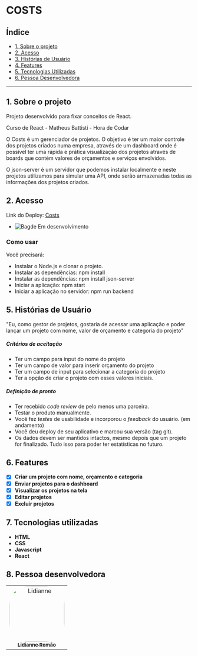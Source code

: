 # COSTS

## Índice

- [1. Sobre o projeto](#1-sobre-o-projeto)
- [2. Acesso](#2-acesso)
- [3. Histórias de Usuário](#3-historias-de-usuario)
- [4. Features](#4-features)
- [5. Tecnologias Utilizadas](#5-tecnologias-utilizadas)
- [6. Pessoa Desenvolvedora](#6-pessoa-desenvolvedora)

---
## 1. Sobre o projeto
 
 Projeto desenvolvido para fixar conceitos de React.

 Curso de React - Matheus Battisti - Hora de Codar 

 O Costs é um gerenciador de projetos. O objetivo é ter um maior controle dos projetos criados numa empresa, através de um dashboard onde é possível ter uma rápida e prática visualização dos projetos através de boards que contém valores de orçamentos e serviços envolvidos.

 O json-server é um servidor que podemos instalar localmente e neste projetos utilizamos para simular uma API, onde serão armazenadas todas as informações dos projetos criados. 
 
## 2. Acesso

Link do Deploy: [Costs](https://lidiannerb.github.io/React-Hora-de-codar---Costs/)

- ![Bagde Em desenvolvimento](https://img.shields.io/badge/STATUS-EM%20DESENVOLVIMENTO-orange) 
### Como usar
Você precisará:

- Instalar o Node.js e clonar o projeto.
- Instalar as dependências:  npm install
- Instalar as dependências:  npm install json-server
- Iniciar a aplicação:  npm start
- Iniciar a aplicação no servidor: npm run backend

## 5. Histórias de Usuário 

"Eu, como gestor de projetos, gostaria de acessar uma aplicação e poder lançar um projeto com nome, valor de orçamento e categoria do projeto"
##### Critérios de aceitação

- Ter um campo para input do nome do projeto
- Ter um campo de valor para inserir orçamento do projeto
- Ter um campo de input para selecionar a categoria do projeto
- Ter a opção de criar o projeto com esses valores iniciais.
##### Definição de pronto

- Ter recebido _code review_ de pelo menos uma parceira.
- Testar o produto manualmente.
- Você fez _testes_ de usabilidade e incorporou o _feedback_ do usuário. (em andamento)
- Você deu deploy de seu aplicativo e marcou sua versão (tag git).
- Os dados devem ser mantidos intactos, mesmo depois que um projeto for
  finalizado. Tudo isso para poder ter estatísticas no futuro.

## 6. Features

- [x] **Criar um projeto com nome, orçamento e categoria**
- [x] **Enviar projetos para o dashboard**
- [x] **Visualizar os projetos na tela**
- [x] **Editar projetos**
- [x] **Excluir projetos**

## 7. Tecnologias utilizadas

- **HTML**
- **CSS**
- **Javascript**
- **React**

## 8. Pessoa desenvolvedora

<table>
  <tr>
    <td align="center">
      <a href="https://www.linkedin.com/in/lromao/">
  <img align="center" alt="Lidianne"  width="150px;" style="border-radius:50px;" src="https://avatars.githubusercontent.com/u/83047245?v=4"> <br>       
  <sub>
          <b>Lidianne Romão</b>
        </sub>
      </a>
    </td>
  </tr>
</table>

